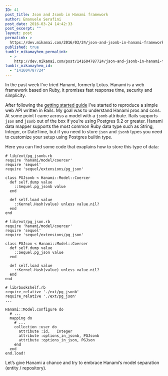 ```yaml
---
ID: 41
post_title: Json and Jsonb in Hanami framework
author: Emanuele Serafini
post_date: 2016-03-24 14:42:33
post_excerpt: ""
layout: post
permalink: >
  https://dev.mikamai.com/2016/03/24/json-and-jsonb-in-hanami-framework/
published: true
tumblr_mikamayhem_permalink:
  - >
    http://dev.mikamai.com/post/141604787724/json-and-jsonb-in-hanami-framework
tumblr_mikamayhem_id:
  - "141604787724"
---
```

<p>In the past week I&rsquo;ve tried Hanami, formerly Lotus. Hanami is a web framework based on Ruby, it promises fast response time, security and simplicity.</p>

<p>After following the <a href="http://hanamirb.org/guides/getting-started/">getting started guide</a> I&rsquo;ve started to reproduce a simple web API written in Rails. My goal was to understand Hanami pros and cons. At some point I came across a model with a <code>jsonb</code> attribute. Rails supports <code>json</code> and <code>jsonb</code> out of the box if you&rsquo;re using Postgres 9.2 or greater.
Hanami data mapper supports the most common Ruby data type such as String, Integer, or DateTime, but if you need to store <code>json</code> and <code>jsonb</code> types you need to customize your setup using Postgres builtin type.</p>

<p>Here you can find some code that exaplains how to store this type of data:</p>

<pre><code># lib/ext/pg_jsonb.rb
require 'hanami/model/coercer'
require 'sequel'
require 'sequel/extensions/pg_json'

class PGJsonb &lt; Hanami::Model::Coercer
  def self.dump value
    ::Sequel.pg_jsonb value
  end

  def self.load value
    ::Kernel.Hash(value) unless value.nil?
  end
end
</code></pre>

<pre><code># lib/ext/pg_json.rb
require 'hanami/model/coercer'
require 'sequel'
require 'sequel/extensions/pg_json'

class PGJson &lt; Hanami::Model::Coercer
  def self.dump value
    ::Sequel.pg_json value
  end

  def self.load value
    ::Kernel.Hash(value) unless value.nil?
  end
end
</code></pre>

<pre><code># lib/bookshelf.rb
require_relative './ext/pg_jsonb'
require_relative './ext/pg_json'
...

Hanami::Model.configure do
  # ...
  mapping do
    # ...
    collection :user do
      attribute :id,   Integer
      attribute :options_in_jsonb, PGJsonb
      attribute :options_in_json, PGJson
    end
  end
end.load!
</code></pre>

<p>Let&rsquo;s give Hanami a chance and try to embrace Hanami&rsquo;s model separation (entity / repository).</p>